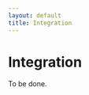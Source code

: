 ```yaml
---
layout: default
title: Integration
---
```


# Integration

To be done.

<!--

## Jenkins konfigurieren

### Jenkins > Konfiguration

#### Globale Eigenschaften

	PATH: /Users/thomas/.composer/vendor/bin:/usr/local/bin:/Applications/MAMP/bin/php/php5.6.10/bin:$PATH

#### E-Mail Benachrichtigung

Einstellungen für SMTP-Server vornehmen

### Global Tool Konfiguration

Git Installation:  

- Name geben
- Pfad zu Git definieren

Ant Installation:

- Name geben
- Version festlegen

-->